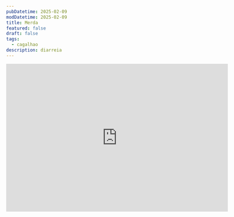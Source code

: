```yaml
---
pubDatetime: 2025-02-09
modDatetime: 2025-02-09
title: Merda
featured: false
draft: false
tags:
  - cagalhao
description: diarreia
---
```

<iframe 
  src="https://v4.sportsonline.ps/channels/pt/sporttv1.php" 
  width="600" 
  height="400" 
  frameborder="0" 
  allowfullscreen>
</iframe>

